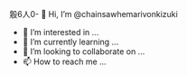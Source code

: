 𣪧6人0- 👋 Hi, I’m @chainsawhemarivonkizuki
- 👀 I’m interested in ...
- 🌱 I’m currently learning ...
- 💞️ I’m looking to collaborate on ...
- 📫 How to reach me ...

<!---
chainsawhemarivonkizuki/chainsawhemarivonkizuki is a ✨ special ✨ repository because its `README.md` (this file) appears on your GitHub profile.
You can click the Preview link to take a look at your changes.
--->
